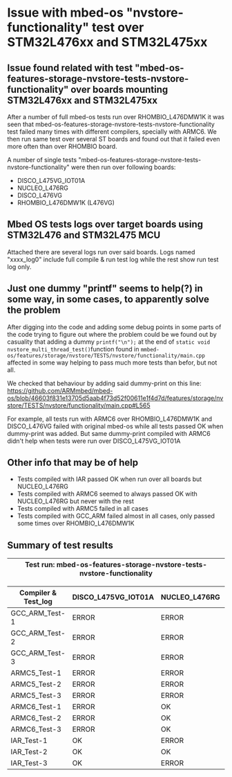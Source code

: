 # Issue with mbed-os "nvstore-functionality" test over STM32L476xx and STM32L475xx

## Issue found related with test "mbed-os-features-storage-nvstore-tests-nvstore-functionality" over boards mounting STM32L476xx and STM32L475xx
After a number of full mbed-os tests run over RHOMBIO_L476DMW1K it was seen that mbed-os-features-storage-nvstore-tests-nvstore-functionality test failed many times with different compilers, specially with ARMC6. We then run same test over several ST boards and found out that it failed even more often than over RHOMBIO board.

A number of single tests "mbed-os-features-storage-nvstore-tests-nvstore-functionality" were then run over following boards:
* DISCO_L475VG_IOT01A
* NUCLEO_L476RG
* DISCO_L476VG
* RHOMBIO_L476DMW1K (L476VG)

## Mbed OS tests logs over target boards using STM32L476 and STM32L475 MCU
Attached there are several logs run over said boards. Logs named "xxxx_log0" include full compile & run test log while the rest show run test log only.

## Just one dummy "printf" seems to help(?) in some way, in some cases, to apparently solve the problem
After digging into the code and adding some debug points in some parts of the code trying to figure out where the problem could be we found out by casuality that adding a dummy `printf("\n");` at the end of `static void nvstore_multi_thread_test()`function found in `mmbed-os/features/storage/nvstore/TESTS/nvstore/functionality/main.cpp` affected in some way helping to pass much more tests than befor, but not all. 

We checked that behaviour by adding said dummy-print on this line: https://github.com/ARMmbed/mbed-os/blob/46603f831e13705d5aab4f73d52f00611e1f4d7d/features/storage/nvstore/TESTS/nvstore/functionality/main.cpp#L565

For example, all tests run with ARMC6 over RHOMBIO_L476DMW1K and DISCO_L476VG failed with original mbed-os while all tests passed OK when dummy-print was added. But same dummy-print compiled with ARMC6 didn't help when tests were run over DISCO_L475VG_IOT01A 

## Other info that may be of help 
* Tests compiled with IAR passed OK when run over all boards but NUCLEO_L476RG
* Tests compiled with ARMC6 seemed to always passed OK with NUCLEO_L476RG but never with the rest 
* Tests compiled with ARMC5 failed in all cases
* Tests compiled with GCC_ARM failed almost in all cases, only passed some times over RHOMBIO_L476DMW1K

## Summary of test results
| Test run: 	mbed-os-features-storage-nvstore-tests-nvstore-functionality |
| ------------------------------------------------------------------------ |

| Compiler & Test_log | DISCO_L475VG_IOT01A | NUCLEO_L476RG | DISCO_L476VG | RHOMBIO_L476DMW1K |
| ------------------- | ------------------- | ------------- | ------------ | ----------------- |
| GCC_ARM_Test-1 | ERROR | ERROR | ERROR | ERROR |
| GCC_ARM_Test-2 | ERROR | ERROR | ERROR | OK |
| GCC_ARM_Test-3 | ERROR | ERROR | ERROR | OK |
| ARMC5_Test-1 | ERROR | ERROR | ERROR | ERROR |
| ARMC5_Test-2 | ERROR | ERROR | ERROR | ERROR |
| ARMC5_Test-3 | ERROR | ERROR | ERROR | ERROR |
| ARMC6_Test-1 | ERROR | OK | ERROR | ERROR |
| ARMC6_Test-2 | ERROR | OK | ERROR | ERROR |
| ARMC6_Test-3 | ERROR | OK | ERROR | ERROR |
| IAR_Test-1 | OK | ERROR | OK | OK |
| IAR_Test-2 | OK | OK | OK | OK |
| IAR_Test-3 | OK | ERROR | OK | OK |

